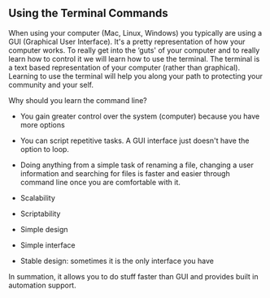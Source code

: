 ## Using the Terminal Commands
When using your computer (Mac, Linux, Windows) you typically are using a GUI (Graphical User Interface). It's a pretty representation of how your computer works. To really get into the ‘guts' of your computer and to really learn how to control it we will learn how to use the terminal. The terminal is a text based representation of your computer (rather than graphical). Learning to use the terminal will help you along your path to protecting your community and your self.

Why should you learn the command line?

- You gain greater control over the system (computer) because you have more options

- You can script repetitive tasks. A GUI interface just doesn't have the option to loop.

- Doing anything from a simple task of renaming a file, changing a user information and searching for files is faster and easier through command line once you are comfortable with it.

- Scalability

- Scriptability

- Simple design

- Simple interface

- Stable design: sometimes it is the only interface you have

In summation, it allows you to do stuff faster than GUI and provides built in automation support.





